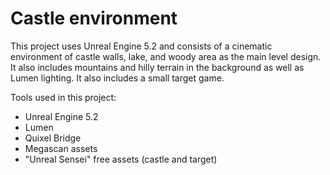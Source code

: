 # Castle environment

This project uses Unreal Engine 5.2 and consists of a cinematic environment of castle walls, lake, and woody area as the main level design. 
It also includes mountains and hilly terrain in the background as well as Lumen lighting. It also includes a small target game. 

Tools used in this project:
- Unreal Engine 5.2
- Lumen
- Quixel Bridge
- Megascan assets
- "Unreal Sensei" free assets (castle and target)
